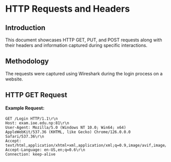 # HTTP Requests and Headers

## Introduction
This document showcases HTTP GET, PUT, and POST requests along with their headers and information captured during specific interactions.

## Methodology
The requests were captured using Wireshark during the login process on a website.

## HTTP GET Request

#### Example Request:
```http
GET /Login HTTP/1.1\r\n
Host: exam.ioe.edu.np:81\r\n
User-Agent: Mozilla/5.0 (Windows NT 10.0; Win64; x64) AppleWebKit/537.36 (KHTML, like Gecko) Chrome/126.0.0.0 Safari/537.36\r\n
Accept: text/html,application/xhtml+xml,application/xml;q=0.9,image/avif,image/webp,image/apng,*/*;q=0.8\r\n
Accept-Language: en-US,en;q=0.6\r\n
Connection: keep-alive
